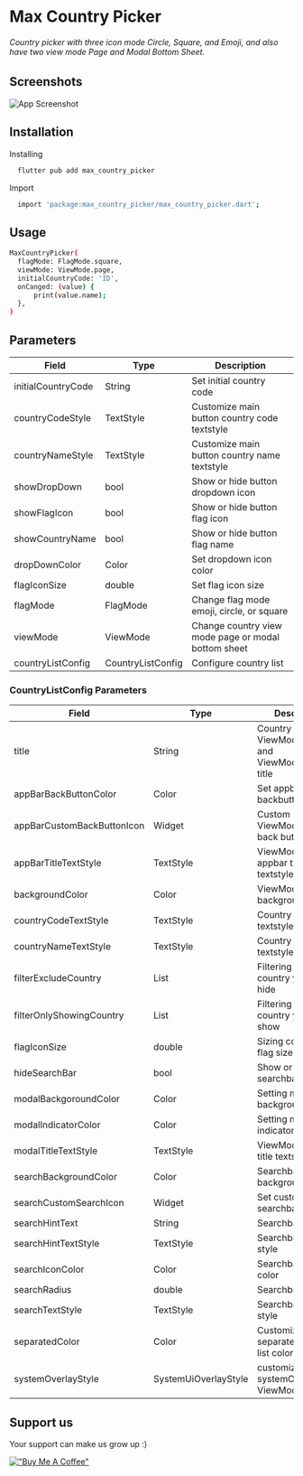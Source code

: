 
# Max Country Picker


###### Country picker with three icon mode Circle, Square, and Emoji, and also have two view mode Page and Modal Bottom Sheet.
## Screenshots

![App Screenshot](https://raw.githubusercontent.com/tothemaxdevs/max_country_list/master/screenshot/example.gif)


## Installation

Installing

```bash
  flutter pub add max_country_picker
```
    
Import

```bash
  import 'package:max_country_picker/max_country_picker.dart';
```
    


## Usage

```bash
MaxCountryPicker(
  flagMode: FlagMode.square,
  viewMode: ViewMode.page,
  initialCountryCode: 'ID',
  onCanged: (value) {
      print(value.name);
  },
)
```




## Parameters

| Field | Type |  Description |
| -------- | --------- |--------- |
| initialCountryCode | String |  Set initial country code |
| countryCodeStyle | TextStyle |  Customize main button country code textstyle |
| countryNameStyle | TextStyle |  Customize main button country name textstyle |
| showDropDown | bool |  Show or hide button dropdown icon |
| showFlagIcon | bool |  Show or hide button flag icon  |
| showCountryName | bool |  Show or hide button flag name |
| dropDownColor | Color |  Set dropdown icon color | 
| flagIconSize | double |  Set flag icon size |
| flagMode | FlagMode |  Change flag mode emoji, circle, or square |
| viewMode | ViewMode |  Change country view mode page or modal bottom sheet |
| countryListConfig | CountryListConfig |  Configure country list |


### CountryListConfig Parameters

| Field | Type |  Description |
| -------- | --------- |--------- |
| title | String |  Country list ViewMode.page and ViewMode.modal title |
| appBarBackButtonColor | Color | Set appbar backbutton color|
| appBarCustomBackButtonIcon | Widget | Custom ViewMode.page back button |
| appBarTitleTextStyle | TextStyle | ViewMode.page appbar title textstyle |
| backgroundColor | Color | ViewMode.page backgroundColor |
| countryCodeTextStyle | TextStyle |Country code list textstyle|
| countryNameTextStyle | TextStyle |Country name list textstyle |
| filterExcludeCountry | List<String> |Filtering what country you want to hide|
| filterOnlyShowingCountry | List<String> | Filtering what country you want to show|
| flagIconSize | double |Sizing country list flag size|
| hideSearchBar | bool | Show or hide searchbar|
| modalBackgoroundColor | Color | Setting modal background color|
| modalIndicatorColor | Color |Setting modal indicator color|
| modalTitleTextStyle | TextStyle | ViewMode.modal title textstyle |
| searchBackgroundColor | Color | Searchbar background color|
| searchCustomSearchIcon | Widget | Set custom icon searchbar |
| searchHintText | String |Searchbar hint text|
| searchHintTextStyle | TextStyle |Searchbar hint text style|
| searchIconColor | Color | Searchbar icon color|
| searchRadius | double | Searchbar raidus|
| searchTextStyle | TextStyle | Searchbar text style|
| separatedColor | Color |Customize separated country list color|
| systemOverlayStyle | SystemUiOverlayStyle | customize systemOverlayStyle ViewMode.page|

## Support us

Your support can make us grow up :)

[!["Buy Me A Coffee"](https://tothemax.dev/assets/max_support_button.png)](https://linktr.ee/tothemaxdev)


